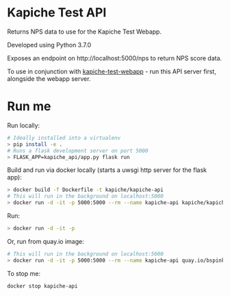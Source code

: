 # Kapiche Test API

Returns NPS data to use for the Kapiche Test Webapp.

Developed using Python 3.7.0

Exposes an endpoint on http://localhost:5000/nps to return NPS score data.

To use in conjunction with [kapiche-test-webapp](https://github.com/bspink/kapiche-test-webapp) - run this API server first, alongside the webapp server.

# Run me

Run locally:
```sh
# Ideally installed into a virtualenv
> pip install -e .
# Runs a flask development server on port 5000
> FLASK_APP=kapiche_api/app.py flask run
```

Build and run via docker locally (starts a uwsgi http server for the flask app):
```sh
> docker build -f Dockerfile -t kapiche/kapiche-api
# This will run in the background on localhost:5000
> docker run -d -it -p 5000:5000 --rm --name kapiche-api kapiche/kapiche-api
```

Run:
```sh
> docker run -d -it -p
```

Or, run from quay.io image:
```sh
# This will run in the background on localhost:5000
> docker run -d -it -p 5000:5000 --rm --name kapiche-api quay.io/bspink/kapiche-api
```

To stop me:
```sh
docker stop kapiche-api
```
